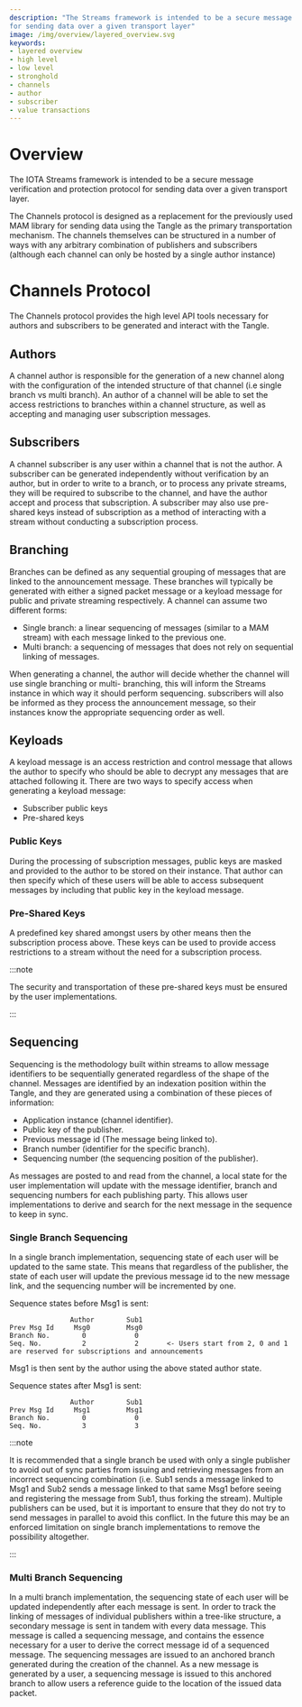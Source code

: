 ```yaml
---
description: "The Streams framework is intended to be a secure message verification and protection protocol 
for sending data over a given transport layer"
image: /img/overview/layered_overview.svg
keywords:
- layered overview
- high level
- low level
- stronghold
- channels
- author
- subscriber
- value transactions
---
```


# Overview

The IOTA Streams framework is intended to be a secure message verification and protection protocol
for sending data over a given transport layer.

The Channels protocol is designed as a replacement for the previously used MAM library for sending
data using the Tangle as the primary transportation mechanism. The channels themselves can be
structured in a number of ways with any arbitrary combination of publishers and subscribers (although
each channel can only be hosted by a single author instance)

# Channels Protocol

The Channels protocol provides the high level API tools necessary for authors and subscribers to be
generated and interact with the Tangle.

## Authors

A channel author is responsible for the generation of a new channel along with the configuration of the
intended structure of that channel (i.e single branch vs multi branch). An author of a channel will be
able to set the access restrictions to branches within a channel structure, as well as accepting and
managing user subscription messages.

## Subscribers

A channel subscriber is any user within a channel that is not the author. A subscriber can be generated
independently without verification by an author, but in order to write to a branch, or to process any
private streams, they will be required to subscribe to the channel, and have the author accept and process
that subscription. A subscriber may also use pre-shared keys instead of subscription as a method of
interacting with a stream without conducting a subscription process.

## Branching

Branches can be defined as any sequential grouping of messages that are linked to the announcement
message. These branches will typically be generated with either a signed packet message or a keyload message for
public and private streaming respectively. A channel can assume two different forms:

- Single branch: a linear sequencing of messages (similar to a MAM stream) with each message linked to
  the previous one.
- Multi branch: a sequencing of messages that does not rely on sequential linking of messages.

When generating a channel, the author will decide whether the channel will use single branching or multi-
branching, this will inform the Streams instance in which way it should perform sequencing. subscribers will
also be informed as they process the announcement message, so their instances know the appropriate
sequencing order as well.

## Keyloads

A keyload message is an access restriction and control message that allows the author to specify who should be
able to decrypt any messages that are attached following it. There are two ways to specify access when generating
a keyload message:

- Subscriber public keys
- Pre-shared keys

### Public Keys

During the processing of subscription messages, public keys are masked and provided to the author to be stored on
their instance. That author can then specify which of these users will be able to access subsequent messages by
including that public key in the keyload message.

### Pre-Shared Keys

A predefined key shared amongst users by other means then the subscription process above. These keys can be used to provide access restrictions to a stream
without the need for a subscription process.

:::note

The security and transportation of these pre-shared keys must be ensured by the user implementations.

:::

## Sequencing

Sequencing is the methodology built within streams to allow message identifiers to be sequentially generated regardless
of the shape of the channel. Messages are identified by an indexation position within the Tangle, and they are
generated using a combination of these pieces of information:

- Application instance (channel identifier).
- Public key of the publisher.
- Previous message id (The message being linked to).
- Branch number (identifier for the specific branch).
- Sequencing number (the sequencing position of the publisher).

As messages are posted to and read from the channel, a local state for the user implementation will update with the message
identifier, branch and sequencing numbers for each publishing party. This allows user implementations to derive and
search for the next message in the sequence to keep in sync.

### Single Branch Sequencing

In a single branch implementation, sequencing state of each user will be updated to the same state. This means that
regardless of the publisher, the state of each user will update the previous message id to the new message link, and the
sequencing number will be incremented by one.

Sequence states before Msg1 is sent:

```
               Author        Sub1
Prev Msg Id     Msg0         Msg0
Branch No.        0            0
Seq. No.          2            2       <- Users start from 2, 0 and 1 are reserved for subscriptions and announcements
```

Msg1 is then sent by the author using the above stated author state.

Sequence states after Msg1 is sent:

```
               Author        Sub1
Prev Msg Id     Msg1         Msg1
Branch No.        0            0
Seq. No.          3            3
```

:::note

It is recommended that a single branch be used with only a single publisher to avoid out of sync parties from
issuing and retrieving messages from an incorrect sequencing combination (i.e. Sub1 sends a message linked to Msg1 and Sub2
sends a message linked to that same Msg1 before seeing and registering the message from Sub1, thus forking the stream).
Multiple publishers can be used, but it is important to ensure that they do not try to send messages in parallel to
avoid this conflict. In the future this may be an enforced limitation on single branch implementations to remove the
possibility altogether.

:::

### Multi Branch Sequencing

In a multi branch implementation, the sequencing state of each user will be updated independently after each message is sent.
In order to track the linking of messages of individual publishers within a tree-like structure, a secondary message is
sent in tandem with every data message. This message is called a sequencing message, and contains the essence necessary
for a user to derive the correct message id of a sequenced message. The sequencing messages are issued to an anchored
branch generated during the creation of the channel. As a new message is generated by a user, a sequencing message is
issued to this anchored branch to allow users a reference guide to the location of the issued data packet.

